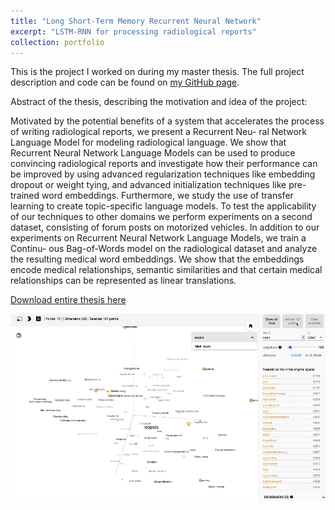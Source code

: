 ```yaml
---
title: "Long Short-Term Memory Recurrent Neural Network"
excerpt: "LSTM-RNN for processing radiological reports"
collection: portfolio
---
```


This is the project I worked on during my master thesis. The full project description and code can be found on [my GitHub page](https://github.com/zotroneneis/LSTM_language_model).

Abstract of the thesis, describing the motivation and idea of the project: 

Motivated by the potential benefits of a system that accelerates the process of writing radiological reports, we present a Recurrent Neu- ral Network Language Model for modeling radiological language.  We show that Recurrent Neural Network Language Models can be used to produce convincing radiological reports and investigate how their performance can be improved by using advanced regularization techniques like embedding dropout or weight tying, and advanced initialization techniques like pre-trained word embeddings. Furthermore, we study the use of transfer learning to create topic-specific language models. To test the applicability of our techniques to other domains we perform experiments on a second dataset, consisting of forum posts on motorized vehicles. In addition to our experiments on Recurrent Neural Network Language Models, we train a Continu- ous Bag-of-Words model on the radiological dataset and analyze the resulting medical word embeddings. We show that the embeddings encode medical relationships, semantic similarities and that certain medical relationships can be represented as linear translations.  

[Download entire thesis here](http://zotroneneis.github.io/files/thesis_APopkes.pdf)

![](../images/sepsis.png)

